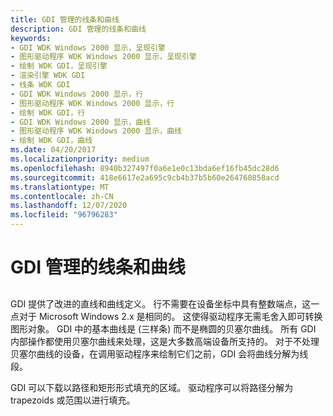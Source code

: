 ```yaml
---
title: GDI 管理的线条和曲线
description: GDI 管理的线条和曲线
keywords:
- GDI WDK Windows 2000 显示，呈现引擎
- 图形驱动程序 WDK Windows 2000 显示，呈现引擎
- 绘制 WDK GDI，呈现引擎
- 渲染引擎 WDK GDI
- 线条 WDK GDI
- GDI WDK Windows 2000 显示，行
- 图形驱动程序 WDK Windows 2000 显示，行
- 绘制 WDK GDI，行
- GDI WDK Windows 2000 显示，曲线
- 图形驱动程序 WDK Windows 2000 显示，曲线
- 绘制 WDK GDI，曲线
ms.date: 04/20/2017
ms.localizationpriority: medium
ms.openlocfilehash: 8940b327497f0a6e1e0c13bda6ef16fb45dc28d6
ms.sourcegitcommit: 418e6617e2a695c9cb4b37b5b60e264760858acd
ms.translationtype: MT
ms.contentlocale: zh-CN
ms.lasthandoff: 12/07/2020
ms.locfileid: "96796283"
---
```

# <a name="gdi-managed-lines-and-curves"></a>GDI 管理的线条和曲线


## <span id="ddk_gdi_managed_lines_and_curves_gg"></span><span id="DDK_GDI_MANAGED_LINES_AND_CURVES_GG"></span>


GDI 提供了改进的直线和曲线定义。 行不需要在设备坐标中具有整数端点，这一点对于 Microsoft Windows 2.x 是相同的。 这使得驱动程序无需毛舍入即可转换图形对象。 GDI 中的基本曲线是 (三样条) 而不是椭圆的贝塞尔曲线。 所有 GDI 内部操作都使用贝塞尔曲线来处理，这是大多数高端设备所支持的。 对于不处理贝塞尔曲线的设备，在调用驱动程序来绘制它们之前，GDI 会将曲线分解为线段。

GDI 可以下载以路径和矩形形式填充的区域。 驱动程序可以将路径分解为 trapezoids 或范围以进行填充。

 

 





